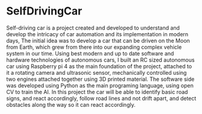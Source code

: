 # SelfDrivingCar
Self-driving car is a project created and developed to understand and develop the intricacy of car automation and its implementation in modern days, The initial idea was to develop a car that can be driven on the Moon from Earth, which grew from there into our expanding complex vehicle system in our time. Using best modern and up to date software and hardware technologies of autonomous cars, I built an RC sized autonomous car using Raspberry pi 4 as the main foundation of the project, attached to it a rotating camera and ultrasonic sensor, mechanically controlled using two engines attached together using 3D printed material. The software side was developed using Python as the main programing language, using open CV to train the AI. In this project the car will be able to identify basic road signs, and react accordingly, follow road lines and not drift apart, and detect obstacles along the way so it can react accordingly. 
